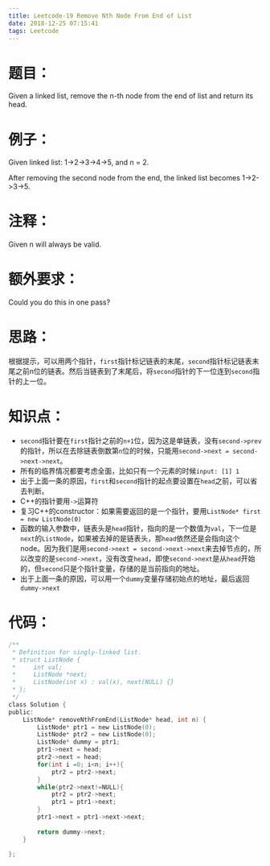 ```yaml
---
title: Leetcode-19 Remove Nth Node From End of List
date: 2018-12-25 07:15:41
tags: Leetcode
---
```


# 题目：
Given a linked list, remove the n-th node from the end of list and return its head.
# 例子：
Given linked list: 1->2->3->4->5, and n = 2.

After removing the second node from the end, the linked list becomes 1->2->3->5.

# 注释：
Given n will always be valid.

# 额外要求：
Could you do this in one pass?

# 思路：
根据提示，可以用两个指针，`first`指针标记链表的末尾，`second`指针标记链表末尾之前n位的链表。然后当链表到了末尾后，将`second`指针的下一位连到`second`指针的上一位。

# 知识点：
- `second`指针要在`first`指针之前的`n+1`位，因为这是单链表，没有`second->prev`的指针，所以在去除链表倒数第`n`位的时候，只能用`second->next = second->next->next`。
- 所有的临界情况都要考虑全面，比如只有一个元素的时候`input: [1] 1`
- 出于上面一条的原因，`first`和`second`指针的起点要设置在`head`之前，可以省去判断。
- C++的指针要用`->`运算符
- 复习C++的constructor：如果需要返回的是一个指针，要用`ListNode* first = new ListNode(0)`
- 函数的输入参数中，链表头是`head`指针，指向的是一个数值为`val`，下一位是`next`的`ListNode`，如果被去掉的是链表头，那`head`依然还是会指向这个node。因为我们是用`second->next = second->next->next`来去掉节点的，所以改变的是`second->next`，没有改变`head`，即使`second->next`是从`head`开始的，但`second`只是个指针变量，存储的是当前指向的地址。
- 出于上面一条的原因，可以用一个`dummy`变量存储初始点的地址，最后返回`dummy->next`

# 代码：
```c
/**
 * Definition for singly-linked list.
 * struct ListNode {
 *     int val;
 *     ListNode *next;
 *     ListNode(int x) : val(x), next(NULL) {}
 * };
 */
class Solution {
public:
    ListNode* removeNthFromEnd(ListNode* head, int n) {
        ListNode* ptr1 = new ListNode(0);
        ListNode* ptr2 = new ListNode(0);
        ListNode* dummy = ptr1;
        ptr1->next = head;
        ptr2->next = head;
        for(int i =0; i<n; i++){
            ptr2 = ptr2->next;
        }
        while(ptr2->next!=NULL){
            ptr2 = ptr2->next;
            ptr1 = ptr1->next;
        }
        ptr1->next = ptr1->next->next;
        
        return dummy->next;
    }
     
};
```